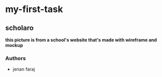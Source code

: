 # my-first-task
## scholaro
**this picture is from a school's website that's made with wireframe and mockup**
### Authors
- jenan faraj
